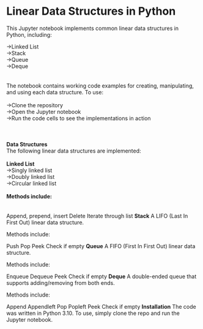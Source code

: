 # Linear Data Structures in Python
This Jupyter notebook implements common linear data structures in Python, including:<br>

->Linked List<br>
->Stack<br>
->Queue<br>
->Deque<br>
 <br>
 <br>
The notebook contains working code examples for creating, manipulating, and using each data structure. To use:<br>
<br>
->Clone the repository<br>
->Open the Jupyter notebook<br>
->Run the code cells to see the implementations in action<br>
<br>
<br>
<br>
**Data Structures**<br>
The following linear data structures are implemented:<br>
<br>
**Linked List**<br>
->Singly linked list<br>
->Doubly linked list<br>
->Circular linked list<br>
<br>
**Methods include:** <br>
<br>
<br>
Append, prepend, insert
Delete
Iterate through list
**Stack**
A LIFO (Last In First Out) linear data structure.

Methods include:

Push
Pop
Peek
Check if empty
**Queue**
A FIFO (First In First Out) linear data structure.

Methods include:

Enqueue
Dequeue
Peek
Check if empty
**Deque**
A double-ended queue that supports adding/removing from both ends.

Methods include:

Append
Appendleft
Pop
Popleft
Peek
Check if empty
**Installation**
The code was written in Python 3.10. To use, simply clone the repo and run the Jupyter notebook.
